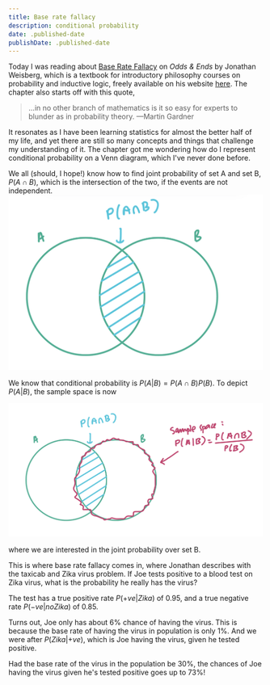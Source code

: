 ```yaml
---
title: Base rate fallacy
description: conditional probability
date: .published-date
publishDate: .published-date
---
```


Today I was reading about [Base Rate Fallacy](https://jonathanweisberg.org/vip/chbayes.html#baserate) on _Odds & Ends_ by Jonathan Weisberg, which is a textbook for introductory philosophy courses on probability and inductive logic, freely available on his website [here](https://jonathanweisberg.org/vip/). The chapter also starts off with this quote, 

> …in no other branch of mathematics is it so easy for experts to blunder as in probability theory.
> —Martin Gardner 

It resonates as I have been learning statistics for almost the better half of my life, and yet there are still so many concepts and things that challenge my understanding of it. The chapter got me wondering how do I represent conditional probability on a Venn diagram, which I've never done before. 

We all (should, I hope!) know how to find joint probability of set A and set B, $P(A\cap B)$, which is the intersection of the two, if the events are not independent. 
![jointProb](jointProb.jpg)

We know that conditional probability is $P(A|B) = P(A\cap B)P(B)$. To depict $P(A|B)$, the sample space is now 

![condProb](condProb.jpg)

where we are interested in the joint probability over set B.

This is where base rate fallacy comes in, where Jonathan describes with the taxicab and Zika virus problem. If Joe tests positive to a blood test on Zika virus, what is the probability he really has the virus? 

The test has a true positive rate $P(+ve | Zika)$ of 0.95, and a true negative rate $P(-ve | no Zika)$ of 0.85. 

Turns out, Joe only has about 6% chance of having the virus. This is because the base rate of having the virus in population is only 1%. And we were after $P(Zika | +ve)$, which is Joe having the virus, given he tested positive. 

Had the base rate of the virus in the population be 30%, the chances of Joe having the virus given he's tested positive goes up to 73%! 